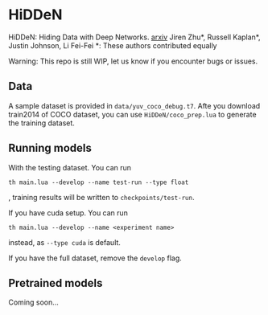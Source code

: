 # HiDDeN
HiDDeN: Hiding Data with Deep Networks. [arxiv](https://arxiv.org/abs/1807.09937)
Jiren Zhu*, Russell Kaplan*, Justin Johnson, Li Fei-Fei
*: These authors contributed equally

Warning: This repo is still WIP, let us know if you encounter bugs or issues.

## Data
A sample dataset is provided in `data/yuv_coco_debug.t7`. Afte you download train2014 of COCO dataset, you can use `HiDDeN/coco_prep.lua` to generate the training dataset.

## Running models
With the testing dataset. You can run
```
th main.lua --develop --name test-run --type float
```
, training results will be written to `checkpoints/test-run`.  

If you have cuda setup. You can run 
```
th main.lua --develop --name <experiment name>
```
 instead, as `--type cuda` is default.

If you have the full dataset, remove the `develop` flag.

## Pretrained models
Coming soon...